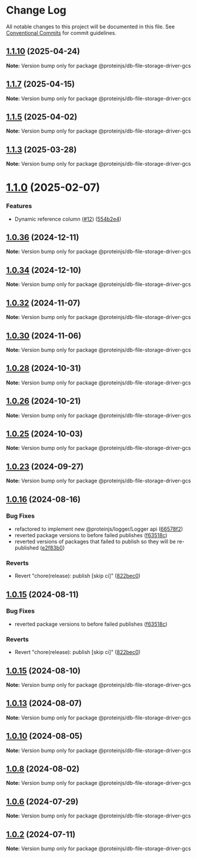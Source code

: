# Change Log

All notable changes to this project will be documented in this file.
See [Conventional Commits](https://conventionalcommits.org) for commit guidelines.

## [1.1.10](https://github.com/proteinjs/db/compare/@proteinjs/db-file-storage-driver-gcs@1.1.9...@proteinjs/db-file-storage-driver-gcs@1.1.10) (2025-04-24)

**Note:** Version bump only for package @proteinjs/db-file-storage-driver-gcs





## [1.1.7](https://github.com/proteinjs/db/compare/@proteinjs/db-file-storage-driver-gcs@1.1.6...@proteinjs/db-file-storage-driver-gcs@1.1.7) (2025-04-15)

**Note:** Version bump only for package @proteinjs/db-file-storage-driver-gcs





## [1.1.5](https://github.com/proteinjs/db/compare/@proteinjs/db-file-storage-driver-gcs@1.1.4...@proteinjs/db-file-storage-driver-gcs@1.1.5) (2025-04-02)

**Note:** Version bump only for package @proteinjs/db-file-storage-driver-gcs





## [1.1.3](https://github.com/proteinjs/db/compare/@proteinjs/db-file-storage-driver-gcs@1.1.2...@proteinjs/db-file-storage-driver-gcs@1.1.3) (2025-03-28)

**Note:** Version bump only for package @proteinjs/db-file-storage-driver-gcs





# [1.1.0](https://github.com/proteinjs/db/compare/@proteinjs/db-file-storage-driver-gcs@1.0.37...@proteinjs/db-file-storage-driver-gcs@1.1.0) (2025-02-07)


### Features

* Dynamic reference column ([#12](https://github.com/proteinjs/db/issues/12)) ([554b2e4](https://github.com/proteinjs/db/commit/554b2e4159f1d692d2ae976461c60f88639ecf22))





## [1.0.36](https://github.com/proteinjs/db/compare/@proteinjs/db-file-storage-driver-gcs@1.0.35...@proteinjs/db-file-storage-driver-gcs@1.0.36) (2024-12-11)

**Note:** Version bump only for package @proteinjs/db-file-storage-driver-gcs





## [1.0.34](https://github.com/proteinjs/db/compare/@proteinjs/db-file-storage-driver-gcs@1.0.33...@proteinjs/db-file-storage-driver-gcs@1.0.34) (2024-12-10)

**Note:** Version bump only for package @proteinjs/db-file-storage-driver-gcs





## [1.0.32](https://github.com/proteinjs/db/compare/@proteinjs/db-file-storage-driver-gcs@1.0.31...@proteinjs/db-file-storage-driver-gcs@1.0.32) (2024-11-07)

**Note:** Version bump only for package @proteinjs/db-file-storage-driver-gcs





## [1.0.30](https://github.com/proteinjs/db/compare/@proteinjs/db-file-storage-driver-gcs@1.0.29...@proteinjs/db-file-storage-driver-gcs@1.0.30) (2024-11-06)

**Note:** Version bump only for package @proteinjs/db-file-storage-driver-gcs





## [1.0.28](https://github.com/proteinjs/db/compare/@proteinjs/db-file-storage-driver-gcs@1.0.27...@proteinjs/db-file-storage-driver-gcs@1.0.28) (2024-10-31)

**Note:** Version bump only for package @proteinjs/db-file-storage-driver-gcs





## [1.0.26](https://github.com/proteinjs/db/compare/@proteinjs/db-file-storage-driver-gcs@1.0.25...@proteinjs/db-file-storage-driver-gcs@1.0.26) (2024-10-21)

**Note:** Version bump only for package @proteinjs/db-file-storage-driver-gcs





## [1.0.25](https://github.com/proteinjs/db/compare/@proteinjs/db-file-storage-driver-gcs@1.0.24...@proteinjs/db-file-storage-driver-gcs@1.0.25) (2024-10-03)

**Note:** Version bump only for package @proteinjs/db-file-storage-driver-gcs





## [1.0.23](https://github.com/proteinjs/db/compare/@proteinjs/db-file-storage-driver-gcs@1.0.22...@proteinjs/db-file-storage-driver-gcs@1.0.23) (2024-09-27)

**Note:** Version bump only for package @proteinjs/db-file-storage-driver-gcs





## [1.0.16](https://github.com/proteinjs/db/compare/@proteinjs/db-file-storage-driver-gcs@1.0.14...@proteinjs/db-file-storage-driver-gcs@1.0.16) (2024-08-16)


### Bug Fixes

* refactored to implement new @proteinjs/logger/Logger api ([66578f2](https://github.com/proteinjs/db/commit/66578f267d9293c0d5703c63e53d8edf68325f52))
* reverted package versions to before failed publishes ([f63518c](https://github.com/proteinjs/db/commit/f63518cf27b74b53571254621dfe9df63aa94871))
* reverted versions of packages that failed to publish so they will be re-published ([e2f83b0](https://github.com/proteinjs/db/commit/e2f83b0c8664ab9ad22d9d641639df6eeab6b63f))


### Reverts

* Revert "chore(release): publish [skip ci]" ([822bec0](https://github.com/proteinjs/db/commit/822bec053324b13522a6f754cf1f3771d8a24f8e))





## [1.0.15](https://github.com/proteinjs/db/compare/@proteinjs/db-file-storage-driver-gcs@1.0.14...@proteinjs/db-file-storage-driver-gcs@1.0.15) (2024-08-11)


### Bug Fixes

* reverted package versions to before failed publishes ([f63518c](https://github.com/proteinjs/db/commit/f63518cf27b74b53571254621dfe9df63aa94871))


### Reverts

* Revert "chore(release): publish [skip ci]" ([822bec0](https://github.com/proteinjs/db/commit/822bec053324b13522a6f754cf1f3771d8a24f8e))





## [1.0.15](https://github.com/proteinjs/db/compare/@proteinjs/db-file-storage-driver-gcs@1.0.14...@proteinjs/db-file-storage-driver-gcs@1.0.15) (2024-08-10)

**Note:** Version bump only for package @proteinjs/db-file-storage-driver-gcs





## [1.0.13](https://github.com/proteinjs/db/compare/@proteinjs/db-file-storage-driver-gcs@1.0.12...@proteinjs/db-file-storage-driver-gcs@1.0.13) (2024-08-07)

**Note:** Version bump only for package @proteinjs/db-file-storage-driver-gcs





## [1.0.10](https://github.com/proteinjs/db/compare/@proteinjs/db-file-storage-driver-gcs@1.0.9...@proteinjs/db-file-storage-driver-gcs@1.0.10) (2024-08-05)

**Note:** Version bump only for package @proteinjs/db-file-storage-driver-gcs





## [1.0.8](https://github.com/proteinjs/db/compare/@proteinjs/db-file-storage-driver-gcs@1.0.7...@proteinjs/db-file-storage-driver-gcs@1.0.8) (2024-08-02)

**Note:** Version bump only for package @proteinjs/db-file-storage-driver-gcs





## [1.0.6](https://github.com/proteinjs/db/compare/@proteinjs/db-file-storage-driver-gcs@1.0.5...@proteinjs/db-file-storage-driver-gcs@1.0.6) (2024-07-29)

**Note:** Version bump only for package @proteinjs/db-file-storage-driver-gcs





## [1.0.2](https://github.com/proteinjs/db/compare/@proteinjs/db-file-storage-driver-gcs@1.0.1...@proteinjs/db-file-storage-driver-gcs@1.0.2) (2024-07-11)

**Note:** Version bump only for package @proteinjs/db-file-storage-driver-gcs
